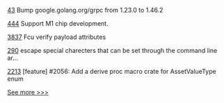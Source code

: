
[43](https://github.com/hyperledger/fabric-chaincode-go/pull/43) Bump google.golang.org/grpc from 1.23.0 to 1.46.2

[444](https://github.com/hyperledger/cello/pull/444) Support M1 chip development.

[3837](https://github.com/hyperledger/besu/pull/3837) Fcu verify payload attributes

[290](https://github.com/hyperledger/fabric-ca/pull/290) escape special charecters that can be set through the command line ar…

[2213](https://github.com/hyperledger/iroha/pull/2213) [feature] #2056: Add a derive proc macro crate for AssetValueType enum


[See more >>>](https://start-here.hyperledger.org/pull-requests)
